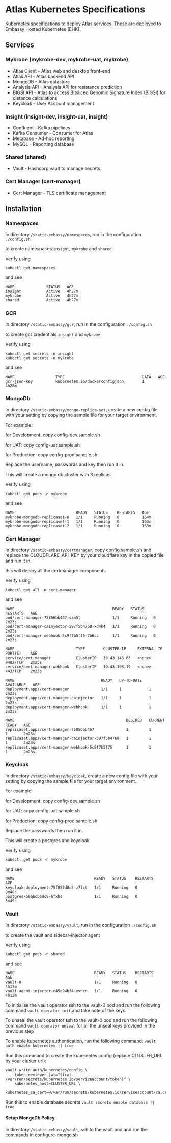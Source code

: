 # Atlas Kubernetes Specifications

Kubernetes specifications to deploy Atlas services. These are deployed to Embassy Hosted Kubernetes (EHK).

## Services

### Mykrobe (mykrobe-dev, mykrobe-uat, mykrobe)

- Atlas Client - Atlas web and desktop front-end
- Atlas API - Atlas backend API
- MongoDB - Atlas datastore
- Analysis API - Analysis API for resistance prediction
- BIGSI API - Atlas to access BItsliced Genomic Signature Index (BIGSI) for distance calculations
- Keycloak - User Account management

### Insight (insight-dev, insight-uat, insight)

- Confluent - Kafka pipelines
- Kafka Consumer - Consumer for Atlas
- Metabase - Ad-hoc reporting
- MySQL - Reporting database

### Shared (shared)

- Vault - Hashcorp vault to manage secrets

### Cert Manager (cert-manager)

- Cert Manager - TLS certificate management

## Installation

### Namespaces

In directory `/static-embassy/namespaces`, run in the configuration `./config.sh`

to create namespaces `insight`, `mykrobe` and `shared`

Verify using

```
kubectl get namespaces
```

and see

```
NAME              STATUS   AGE
insight           Active   4h27m
mykrobe           Active   4h27m
shared            Active   4h27m
```

### GCR

In directory `/static-embassy/gcr`, run in the configuration `./config.sh`

to create gcr credentials `insight` and `mykrobe`

Verify using

```
kubectl get secrets -n insight
kubectl get secrets -n mykrobe
```

and see

```
NAME                  TYPE                                  DATA   AGE
gcr-json-key          kubernetes.io/dockerconfigjson        1      4h28m
```

### MongoDb
In directory `/static-embassy/mongo-replica-set`, create a new config file with your setting by copying the sample file for your target environment.

For example:

for Development: copy config-dev.sample.sh

for UAT: copy config-uat.sample.sh

for Production: copy config-prod.sample.sh

Replace the username, passwords and key then run it in.

This will create a mongo db cluster with 3 replicas

Verify using

```
kubectl get pods -n mykrobe
```

and see

```
NAME                           READY   STATUS    RESTARTS   AGE
mykrobe-mongodb-replicaset-0   1/1     Running   0          164m
mykrobe-mongodb-replicaset-1   1/1     Running   0          163m
mykrobe-mongodb-replicaset-2   1/1     Running   0          163m
```

### Cert Manager
In directory `/static-embassy/certmanager`, copy config.sample.sh and replace the CLOUDFLARE_API_KEY by your cloudflare key in the copied file and run it in.

this will deploy all the certmanager components

Verify using

```
kubectl get all -n cert-manager
```

and see

```
NAME                                           READY   STATUS    RESTARTS   AGE
pod/cert-manager-75856bb467-szm5t              1/1     Running   0          2m23s
pod/cert-manager-cainjector-597f5b4768-xd4k4   1/1     Running   0          2m23s
pod/cert-manager-webhook-5c9f7b5f75-7b6cc      1/1     Running   0          2m23s

NAME                           TYPE        CLUSTER-IP     EXTERNAL-IP   PORT(S)    AGE
service/cert-manager           ClusterIP   10.43.146.63   <none>        9402/TCP   2m23s
service/cert-manager-webhook   ClusterIP   10.43.103.19   <none>        443/TCP    2m23s

NAME                                      READY   UP-TO-DATE   AVAILABLE   AGE
deployment.apps/cert-manager              1/1     1            1           2m23s
deployment.apps/cert-manager-cainjector   1/1     1            1           2m23s
deployment.apps/cert-manager-webhook      1/1     1            1           2m23s

NAME                                                 DESIRED   CURRENT   READY   AGE
replicaset.apps/cert-manager-75856bb467              1         1         1       2m23s
replicaset.apps/cert-manager-cainjector-597f5b4768   1         1         1       2m23s
replicaset.apps/cert-manager-webhook-5c9f7b5f75      1         1         1       2m23s
```

### Keycloak
In directory `/static-embassy/keycloak`, create a new config file with your setting by copying the sample file for your target environment.

For example:

for Development: copy config-dev.sample.sh

for UAT: copy config-uat.sample.sh

for Production: copy config-prod.sample.sh

Replace the passwords then run it in.

This will create a postgres and keycloak

Verify using

```
kubectl get pods -n mykrobe
```

and see

```
NAME                                   READY   STATUS    RESTARTS   AGE
keycloak-deployment-75f857d8c5-z7lct   1/1     Running   0          8m48s
postgres-596bcb6dc8-6fxhs              1/1     Running   0          8m49s
```

### Vault

In directory `/static-embassy/vault`, run in the configuration `./config.sh`

to create the vault and sidecar-injector agent

Verify using

```
kubectl get pods -n shared
```

and see

```
NAME                                   READY   STATUS    RESTARTS   AGE
vault-0                                1/1     Running   0          4h17m
vault-agent-injector-c49c94bf4-xvncn   1/1     Running   0          4h12m
```

To initialise the vault operator ssh to the vault-0 pod and run the following command `vault operator init` and take note of the keys

To unseal the vault operator ssh to the vault-0 pod and run the following command `vault operator unseal` for all the unseal keys provided in the previous step

To enable kubernetes authentication, run the following command: `vault auth enable kubernetes || true`

Run this command to create the kubernetes config (replace CLUSTER_URL by your cluster url):

```
vault write auth/kubernetes/config \
    token_reviewer_jwt="$(cat /var/run/secrets/kubernetes.io/serviceaccount/token)" \
    kubernetes_host=CLUSTER_URL \
    kubernetes_ca_cert=@/var/run/secrets/kubernetes.io/serviceaccount/ca.crt
```

Run this to enable database secrets `vault secrets enable database || true`

#### Setup MongoDb Policy

In directory `/static-embassy/vault`, ssh to the vault pod and run the commands in configure-mongo.sh

